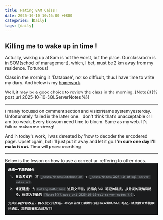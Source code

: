 ```yaml
---
title: Hating 8AM Calss!
date: 2025-10-10 10:46:00 +0800
categories: [Daily]
tags: [daily]
---
```


## Killing me to wake up in time !

Actually, waking up at 8am is not the worst, but the place. Our classroom is in SOM(school of management), which, I bet, must be 2 km away from my residence. Torturous!

Class in the morning is 'Database', not so difficult, thus I have time to write my diary. And below is my [homework](/assets/file/习题+上机作业3A%202025.docx).

Well, it may be a good choice to review the class in the morning. [Notes]({% post_url 2025-10-10-SQLServerNotes %})


***
I mainly focused on comment section and visitorName system yesterday. Unfortunately, failed in the latter one. I don't think that's unacceptable or I am too weak. Every blossom need time to bloom. Same as my web. It's failure makes me strong!

And in today's work, I was defeated by 'how to decoder the encodered page'. Upset again, but i'll just put it away and let it go. **I'm sure one day I'll make it out**. Time will prove everthing.

*** 
Below is the lesson on how to use a correct url reffering to other docs.
![](/assets/img/经验001.png)